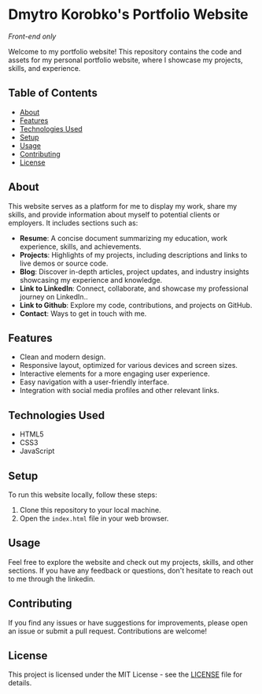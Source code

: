 # Dmytro Korobko's Portfolio Website 
*Front-end only*

Welcome to my portfolio website! This repository contains the code and assets for my personal portfolio website, where I showcase my projects, skills, and experience.

## Table of Contents
- [About](#about)
- [Features](#features)
- [Technologies Used](#technologies-used)
- [Setup](#setup)
- [Usage](#usage)
- [Contributing](#contributing)
- [License](#license)

## About
This website serves as a platform for me to display my work, share my skills, and provide information about myself to potential clients or employers. It includes sections such as:
- **Resume**: A concise document summarizing my education, work experience, skills, and achievements.
- **Projects**: Highlights of my projects, including descriptions and links to live demos or source code.
- **Blog**: Discover in-depth articles, project updates, and industry insights showcasing my experience and knowledge.
- **Link to LinkedIn**: Connect, collaborate, and showcase my professional journey on LinkedIn..
- **Link to Github**: Explore my code, contributions, and projects on GitHub.
- **Contact**: Ways to get in touch with me.

## Features
- Clean and modern design.
- Responsive layout, optimized for various devices and screen sizes.
- Interactive elements for a more engaging user experience.
- Easy navigation with a user-friendly interface.
- Integration with social media profiles and other relevant links.

## Technologies Used
- HTML5
- CSS3
- JavaScript

## Setup
To run this website locally, follow these steps:
1. Clone this repository to your local machine.
2. Open the `index.html` file in your web browser.

## Usage
Feel free to explore the website and check out my projects, skills, and other sections. If you have any feedback or questions, don't hesitate to reach out to me through the linkedin.

## Contributing
If you find any issues or have suggestions for improvements, please open an issue or submit a pull request. Contributions are welcome!

## License
This project is licensed under the MIT License - see the [LICENSE](LICENSE) file for details.